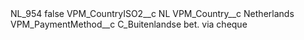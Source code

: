 <?xml version="1.0" encoding="UTF-8"?>
<CustomMetadata xmlns="http://soap.sforce.com/2006/04/metadata" xmlns:xsi="http://www.w3.org/2001/XMLSchema-instance" xmlns:xsd="http://www.w3.org/2001/XMLSchema">
    <label>NL_954</label>
    <protected>false</protected>
    <values>
        <field>VPM_CountryISO2__c</field>
        <value xsi:type="xsd:string">NL</value>
    </values>
    <values>
        <field>VPM_Country__c</field>
        <value xsi:type="xsd:string">Netherlands</value>
    </values>
    <values>
        <field>VPM_PaymentMethod__c</field>
        <value xsi:type="xsd:string">C_Buitenlandse bet. via cheque</value>
    </values>
</CustomMetadata>
